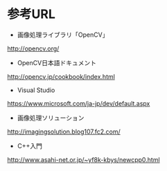# 参考URL

* 画像処理ライブラリ「OpenCV」

http://opencv.org/

* OpenCV日本語ドキュメント

http://opencv.jp/cookbook/index.html

* Visual Studio

https://www.microsoft.com/ja-jp/dev/default.aspx

* 画像処理ソリューション

http://imagingsolution.blog107.fc2.com/

* C++入門

http://www.asahi-net.or.jp/~yf8k-kbys/newcpp0.html


